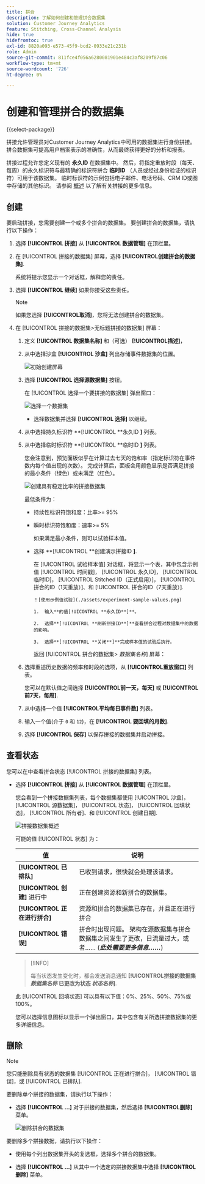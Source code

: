 ```yaml
---
title: 拼合
description: 了解如何创建和管理拼合数据集
solution: Customer Journey Analytics
feature: Stitching, Cross-Channel Analysis
hide: true
hidefromtoc: true
exl-id: 8820a093-e573-45f9-bcd2-0933e21c231b
role: Admin
source-git-commit: 811fce4f056a6280081901e484c3af8209f87c06
workflow-type: tm+mt
source-wordcount: '726'
ht-degree: 0%

---
```


# 创建和管理拼合的数据集

{{select-package}}

拼接允许管理员对Customer Journey Analytics中可用的数据集进行身份拼接。 拼合数据集可提高用户档案表示的准确性，从而最终获得更好的分析和报表。

拼接过程允许您定义现有的 **永久ID** 在数据集中。 然后，将指定重放时段（每天、每周）的永久标识符与最精确的标识符拼合 **临时ID** （人员或经过身份验证的标识符）可用于该数据集。 临时标识符的示例包括电子邮件、电话号码、CRM ID或图中存储的其他标识。 请参阅 [概述](overview.md) 以了解有关拼接的更多信息。

## 创建

要启动拼接，您需要创建一个或多个拼合的数据集。 要创建拼合的数据集，请执行以下操作：

1. 选择 **[!UICONTROL **&#x200B;拼接&#x200B;**]** 从 **[!UICONTROL **&#x200B;数据管理&#x200B;**]** 在顶栏里。

2. 在 [!UICONTROL 拼接的数据集] 屏幕，选择 **[!UICONTROL **&#x200B;创建拼合的数据集&#x200B;**]**.

   系统将提示您显示一个对话框，解释您的责任。

3. 选择 **[!UICONTROL **&#x200B;继续&#x200B;**]** 如果你接受这些责任。

   >[!NOTE]
   >
   >    如果您选择 **[!UICONTROL **&#x200B;取消&#x200B;**]**，您将无法创建拼合的数据集。

4. 在 [!UICONTROL 拼接的数据集>无标题拼接的数据集] 屏幕：

   1. 定义 **[!UICONTROL **&#x200B;数据集名称&#x200B;**]** 和（可选） **[!UICONTROL **&#x200B;描述&#x200B;**]**，

   2. 从中选择沙盒 **[!UICONTROL **&#x200B;沙盒&#x200B;**]** 列出存储事件数据集的位置。

      ![初始创建屏幕](./assets/create-initial.png)

   3. 选择 **[!UICONTROL **&#x200B;选择源数据集&#x200B;**]** 按钮。

      在 [!UICONTROL 选择一个要拼接的数据集] 弹出窗口：

      ![选择一个数据集](./assets/select-one-dataset.png)

      - 选择数据集并选择 **[!UICONTROL **&#x200B;选择&#x200B;**]** 以继续。

   4. 从中选择持久标识符 **[!UICONTROL **&#x200B;永久ID **]** 列表。

   5. 从中选择临时标识符 **[!UICONTROL **&#x200B;临时ID **]** 列表。

      您会注意到，预览面板似乎在计算过去七天的饱和率（指定标识符在事件数内每个值出现的次数）。 完成计算后，面板会用颜色显示是否满足拼接的最小条件（绿色）或未满足（红色）。

      ![创建具有稳定比率的拼接数据集](./assets/create-before-experimenting.png)

      最低条件为：

      - 持续性标识符饱和度：比率>= 95%

      - 瞬时标识符饱和度：速率>= 5%

        如果满足最小条件，则可以试验样本值。

      - 选择 **[!UICONTROL **&#x200B;创建演示拼接ID **]**.

        在 [!UICONTROL 试验样本值] 对话框，将显示一个表，其中包含示例值 [!UICONTROL 时间戳]， [!UICONTROL 永久ID]， [!UICONTROL 临时ID]， [!UICONTROL Stitched ID（正式启用）]， [!UICONTROL 拼合的ID（1天重放）]、和 [!UICONTROL 拼合的ID（7天重放）].

            ！[使用示例值试验](./assets/experiment-sample-values.png)
            
            1.  输入**的值[!UICONTROL **永久ID**]**。
            
            2.  选择**[!UICONTROL **刷新拼接ID**]**查看拼合过程对数据集中的数据的影响。
            
            3.  选择**[!UICONTROL **关闭**]**完成样本值的试验后执行。
        

        返回 [!UICONTROL 拼合的数据集> _数据集名称_] 屏幕：

   6. 选择重述历史数据的频率和时段的选项，从 **[!UICONTROL **&#x200B;重放窗口&#x200B;**]** 列表。

      您可以在默认值之间选择 **[!UICONTROL **&#x200B;前一天，每天&#x200B;**]** 或 **[!UICONTROL **&#x200B;前7天，每周&#x200B;**]**.

   7. 从中选择一个值 **[!UICONTROL **&#x200B;平均每日事件数&#x200B;**]** 列表。

   8. 输入一个值(介于 `0` 和 `12`)，在 **[!UICONTROL **&#x200B;要回填的月数&#x200B;**]**.

   9. 选择 **[!UICONTROL **&#x200B;保存&#x200B;**]** 以保存拼接的数据集并启动拼接。

## 查看状态

您可以在中查看拼合状态 [!UICONTROL 拼接的数据集] 列表。

- 选择 **[!UICONTROL **&#x200B;拼接&#x200B;**]** 从 **[!UICONTROL **&#x200B;数据管理&#x200B;**]** 在顶栏里。

  您会看到一个拼接数据集列表，每个数据集都使用 [!UICONTROL 沙盒]， [!UICONTROL 源数据集]， [!UICONTROL 状态]， [!UICONTROL 回填状态]， [!UICONTROL 所有者]、和 [!UICONTROL 创建日期].

  ![拼接数据集概述](./assets/overview-stitched-datasetts.png)

  可能的值 [!UICONTROL 状态] 为：

  | 值 | 说明 |
  |-----|-----|
  | **[!UICONTROL **&#x200B;已排队&#x200B;**]** | 已收到请求，很快就会处理该请求。 |
  | **[!UICONTROL **&#x200B;创建&#x200B;**]** 进行中 | 正在创建资源和新拼合的数据集。 |
  | **[!UICONTROL **&#x200B;正在进行拼合&#x200B;**]** | 资源和拼合的数据集已存在，并且正在进行拼合 |
  | **[!UICONTROL **&#x200B;错误&#x200B;**]** | 拼合时出现问题。 架构在源数据集与拼合数据集之间发生了更改，日流量过大，或者…… (_**此处需要更多信息……**_) |

  >[!INFO]
  >
  >    每当状态发生变化时，都会发送消息通知 **[!UICONTROL **&#x200B;拼接的数据集 _数据集名称_ 已更改为状态 _状态名称&#x200B;_**]**.


  此 [!UICONTROL 回填状态] 可以具有以下值：0%、25%、50%、75%或100%。

  您可以选择信息图标以显示一个弹出窗口，其中包含有关所选拼接数据集的更多详细信息。


## 删除

>[!NOTE]
>
>您只能删除具有状态的数据集 [!UICONTROL 正在进行拼合]， [!UICONTROL 错误]，或 [!UICONTROL 已排队].


要删除单个拼接的数据集，请执行以下操作：

- 选择 **[!UICONTROL **...**]** 对于拼接的数据集，然后选择 **[!UICONTROL **&#x200B;删除&#x200B;**]** 菜单。

  ![删除拼合的数据集](./assets/delete-stitched-dataset.png)

要删除多个拼接数据，请执行以下操作：

- 使用每个列出数据集开头的复选框，选择多个拼合的数据集。

- 选择 **[!UICONTROL **...**]** 从其中一个选定的拼接数据集中选择 **[!UICONTROL **&#x200B;删除&#x200B;**]** 菜单。
